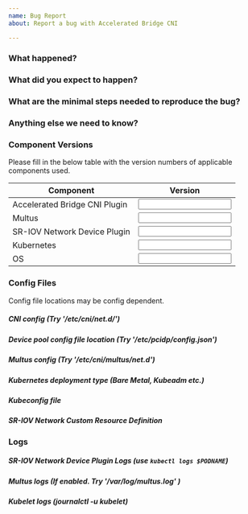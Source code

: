 ```yaml
---
name: Bug Report
about: Report a bug with Accelerated Bridge CNI

---
```

<!-- Please use this template while reporting a bug and provide as much relevant info as possible. Doing so give us the best chance to find a prompt resolution to your issue -->

### What happened?

### What did you expect to happen?

### What are the minimal steps needed to reproduce the bug?

### Anything else we need to know?

### Component Versions
Please fill in the below table with the version numbers of applicable components used.

Component | Version|
-------------------------------|--------------------|
|Accelerated Bridge CNI Plugin |<Input Version Here>|
|Multus                        |<Input Version Here>|
|SR-IOV Network Device Plugin  |<Input Version Here>|
|Kubernetes                    |<Input Version Here>|
|OS                            |<Input Version Here>|

### Config Files
Config file locations may be config dependent.

##### CNI config (Try '/etc/cni/net.d/')

##### Device pool config file location (Try '/etc/pcidp/config.json')

##### Multus config (Try '/etc/cni/multus/net.d')

##### Kubernetes deployment type (Bare Metal, Kubeadm etc.)

##### Kubeconfig file

##### SR-IOV Network Custom Resource Definition


### Logs
##### SR-IOV Network Device Plugin Logs (use `kubectl logs $PODNAME`)

##### Multus logs (If enabled. Try '/var/log/multus.log' )

##### Kubelet logs (journalctl -u kubelet)
